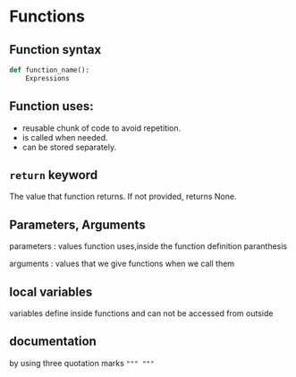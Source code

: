# Functions
## Function syntax

```python
def function_name():
    Expressions
```

## Function uses:

- reusable chunk of code to avoid repetition.
- is called when needed.
- can be stored separately.

## `return` keyword

The value that function returns.
If not provided, returns None.

## Parameters, Arguments

parameters
: values function uses,inside the function definition paranthesis

arguments
: values that we give functions when we call them

## local variables

variables define inside functions and can not be accessed from outside

## documentation

by using three quotation marks `""" """`